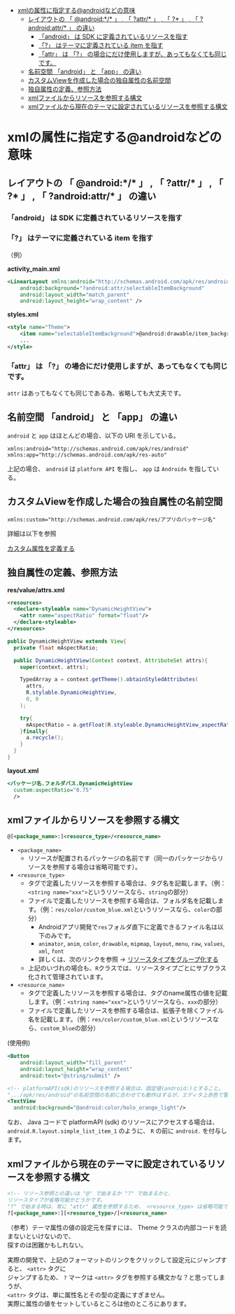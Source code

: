 <!-- TOC depthFrom:1 depthTo:6 withLinks:1 updateOnSave:1 orderedList:0 -->

- [xmlの属性に指定する@androidなどの意味](#xmlの属性に指定するandroidなどの意味)
  - [レイアウトの 「 @android:\*/\* 」 , 「 ?attr/\* 」 , 「 ?\* 」 , 「 ?android:attr/\* 」 の違い](#レイアウトの--android----attr--------androidattr--の違い)
    - [「android」 は SDK に定義されているリソースを指す](#android-は-sdk-に定義されているリソースを指す)
    - [「?」 はテーマに定義されている item を指す](#-はテーマに定義されている-item-を指す)
    - [「attr」 は 「?」 の場合にだけ使用しますが、あってもなくても同じです。](#attr-は--の場合にだけ使用しますがあってもなくても同じです)
  - [名前空間 「android」 と 「app」 の違い](#名前空間-android-と-app-の違い)
  - [カスタムViewを作成した場合の独自属性の名前空間](#カスタムviewを作成した場合の独自属性の名前空間)
  - [独自属性の定義、参照方法](#独自属性の定義参照方法)
  - [xmlファイルからリソースを参照する構文](#xmlファイルからリソースを参照する構文)
  - [xmlファイルから現在のテーマに設定されているリソースを参照する構文](#xmlファイルから現在のテーマに設定されているリソースを参照する構文)

<!-- /TOC -->


# xmlの属性に指定する@androidなどの意味

## レイアウトの 「 @android:\*/\* 」 , 「 ?attr/* 」 , 「 ?* 」 , 「 ?android:attr/* 」 の違い

### 「android」 は SDK に定義されているリソースを指す



### 「?」 はテーマに定義されている item を指す

（例）

**activity_main.xml**

```Xml
<LinearLayout xmlns:android="http://schemas.android.com/apk/res/android"  
    android:background="?android:attr/selectableItemBackground"  
    android:layout_width="match_parent"  
    android:layout_height="wrap_content" />  
```

**styles.xml**

```Xml
<style name="Theme">  
    <item name="selectableItemBackground">@android:drawable/item_background</item>  
    ...  
</style>
```

### 「attr」 は 「?」 の場合にだけ使用しますが、あってもなくても同じです。

`attr` はあってもなくても同じである為、省略しても大丈夫です。


## 名前空間 「android」 と 「app」 の違い

`android` と `app` はほとんどの場合、以下の URI を示している。

```
xmlns:android="http://schemas.android.com/apk/res/android"
xmlns:app="http://schemas.android.com/apk/res-auto"
```

上記の場合、 `android` は `platform API` を指し、 `app` は `Androidx` を指している。


## カスタムViewを作成した場合の独自属性の名前空間

```
xmlns:custom="http://schemas.android.com/apk/res/アプリのパッケージ名"
```

詳細は以下を参照

[カスタム属性を定義する](https://developer.android.com/training/custom-views/create-view.html#customattr)


## 独自属性の定義、参照方法

**res/value/attrs.xml**

```xml
<resources>
  <declare-styleable name="DynamicHeightView">
    <attr name="aspectRatio" format="float"/>
  </declare-styleable>
</resources>
```

```java
public DynamicHeightView extends View{
  private float mAspectRatio;

  public DynamicHeightView(Context context, AttributeSet attrs){
    super(context, attrs);

    TypedArray a = context.getTheme().obtainStyledAttributes(
      attrs,
      R.stylable.DynamicHeightView,
      0, 0
    );

    try{
      mAspectRatio = a.getFloat(R.styleable.DynamicHeightView_aspectRatio, 0);
    }finally{
      a.recycle();
    }
  }
}
```

**layout.xml**

```xml
<パッケージ名.フォルダパス.DynamicHeightView
  custom:aspectRatio="0.75"
  />
```


## xmlファイルからリソースを参照する構文

```xml
@[<package_name>:]<resource_type>/<resource_name>
```

- `<package_name>`
  - リソースが配置されるパッケージの名前です（同一のパッケージからリソースを参照する場合は省略可能です）。
- `<resource_type>`
  - タグで定義したリソースを参照する場合は、タグ名を記載します。（例：`<string name="xxx">`というリソースなら、`string`の部分）
  - ファイルで定義したリソースを参照する場合は、フォルダ名を記載します。（例：`res/color/custom_blue.xml`というリソースなら、`color`の部分）
    - Androidアプリ開発で`res`フォルダ直下に定義できるファイル名は以下のみです。
    - `animator`, `anim`, `color`, `drawable`, `mipmap`, `layout`, `menu`, `raw`, `values`, `xml`, `font`
    - 詳しくは、次のリンクを参照 -> [リソースタイプをグループ化する](https://developer.android.com/guide/topics/resources/providing-resources?hl=ja#ResourceTypes)
  - 上記のいづれの場合も、`R`クラスでは、リソースタイプごとにサブクラス化されて管理されています。
- `<resource_name>`
  - タグで定義したリソースを参照する場合は、タグのname属性の値を記載します。（例：`<string name="xxx">`というリソースなら、`xxx`の部分）
  - ファイルで定義したリソースを参照する場合は、拡張子を除くファイル名を記載します。（例：`res/color/custom_blue.xml`というリソースなら、`custom_blue`の部分）


 (使用例)

```xml
<Button
    android:layout_width="fill_parent"
    android:layout_height="wrap_content"
    android:text="@string/submit" />
```

```xml
<!-- platformAPI(sdk)のリソースを参照する場合は、固定値(android:)とすること。
".../apk/res/android"の名前空間の名前に合わせても動作はするが、エディタ上赤色で警告が出るため避けること。 -->
<TextView
  android:background="@android:color/holo_orange_light"/>
```

なお、 Java コードで platformAPI (sdk) のリソースにアクセスする場合は、  
`android.R.layout.simple_list_item_1` のように、 `R` の前に `android.` を付与します。


## xmlファイルから現在のテーマに設定されているリソースを参照する構文

```xml
<!-- リソース参照との違いは "@" で始まるか "?" で始まるかと、
リソースタイプが省略可能かどうかです。
"?" で始まる時は、常に "attr" 属性を参照するため、 <resource_type> は省略可能です。 -->
?[<package_name>:][<resource_type>/]<resource_name>
```

（参考）テーマ属性の値の設定元を探すには、 Theme クラスの内部コードを読まないといけないので、  
探すのは困難かもしれない。

実際の開発で、上記のフォーマットのリンクをクリックして設定元にジャンプすると、 `<attr>` タグに  
ジャンプするため、 `?` マークは `<attr>` タグを参照する構文かな？と思ってしまうが、  
`<attr>` タグは、単に属性名とその型の定義にすぎません。  
実際に属性の値をセットしているところは他のところにあります。




